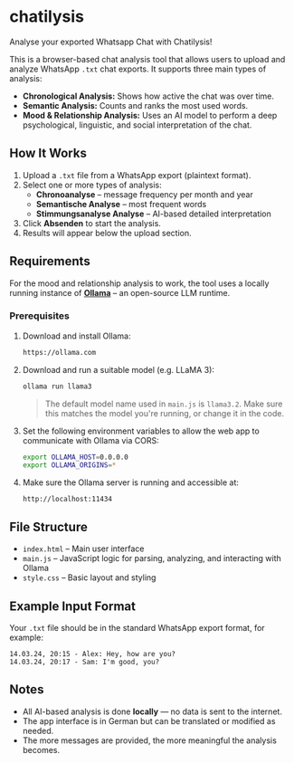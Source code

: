 # chatilysis
Analyse your exported Whatsapp Chat with Chatilysis!

This is a browser-based chat analysis tool that allows users to upload and analyze WhatsApp `.txt` chat exports. It supports three main types of analysis:

- **Chronological Analysis:** Shows how active the chat was over time.
- **Semantic Analysis:** Counts and ranks the most used words.
- **Mood & Relationship Analysis:** Uses an AI model to perform a deep psychological, linguistic, and social interpretation of the chat.

## How It Works

1. Upload a `.txt` file from a WhatsApp export (plaintext format).
2. Select one or more types of analysis:
   - **Chronoanalyse** – message frequency per month and year
   - **Semantische Analyse** – most frequent words
   - **Stimmungsanalyse Analyse** – AI-based detailed interpretation
3. Click **Absenden** to start the analysis.
4. Results will appear below the upload section.

## Requirements

For the mood and relationship analysis to work, the tool uses a locally running instance of **[Ollama](https://ollama.com/)** – an open-source LLM runtime.

### Prerequisites

1. Download and install Ollama:

   ```bash
   https://ollama.com
   ```

2. Download and run a suitable model (e.g. LLaMA 3):

   ```bash
   ollama run llama3
   ```

   > The default model name used in `main.js` is `llama3.2`. Make sure this matches the model you're running, or change it in the code.

3. Set the following environment variables to allow the web app to communicate with Ollama via CORS:

   ```bash
   export OLLAMA_HOST=0.0.0.0
   export OLLAMA_ORIGINS=*
   ```

4. Make sure the Ollama server is running and accessible at:

   ```
   http://localhost:11434
   ```

## File Structure

- `index.html` – Main user interface
- `main.js` – JavaScript logic for parsing, analyzing, and interacting with Ollama
- `style.css` – Basic layout and styling

## Example Input Format

Your `.txt` file should be in the standard WhatsApp export format, for example:

```
14.03.24, 20:15 - Alex: Hey, how are you?
14.03.24, 20:17 - Sam: I'm good, you?
```

## Notes

- All AI-based analysis is done **locally** — no data is sent to the internet.
- The app interface is in German but can be translated or modified as needed.
- The more messages are provided, the more meaningful the analysis becomes.
